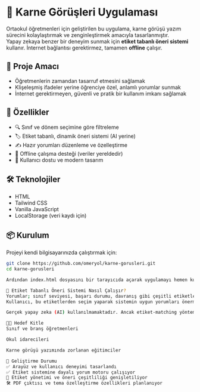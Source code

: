 # 📝 Karne Görüşleri Uygulaması

Ortaokul öğretmenleri için geliştirilen bu uygulama, karne görüşü yazım sürecini kolaylaştırmak ve zenginleştirmek amacıyla tasarlanmıştır.  
Yapay zekaya benzer bir deneyim sunmak için **etiket tabanlı öneri sistemi** kullanır. İnternet bağlantısı gerektirmez, tamamen **offline** çalışır.

## 🎯 Proje Amacı

- Öğretmenlerin zamandan tasarruf etmesini sağlamak
- Klişeleşmiş ifadeler yerine öğrenciye özel, anlamlı yorumlar sunmak
- İnternet gerektirmeyen, güvenli ve pratik bir kullanım imkanı sağlamak

## 🚀 Özellikler

- 🔍 Sınıf ve dönem seçimine göre filtreleme
- 🏷️ Etiket tabanlı, dinamik öneri sistemi (AI yerine)
- ✍️ Hazır yorumları düzenleme ve özelleştirme
- 💾 Offline çalışma desteği (veriler yereldedir)
- 🎨 Kullanıcı dostu ve modern tasarım

## 🛠️ Teknolojiler

- HTML  
- Tailwind CSS  
- Vanilla JavaScript  
- LocalStorage (veri kaydı için)

## 📦 Kurulum

Projeyi kendi bilgisayarınızda çalıştırmak için:

```bash
git clone https://github.com/omeryol/karne-gorusleri.git
cd karne-gorusleri

Ardından index.html dosyasını bir tarayıcıda açarak uygulamayı hemen kullanmaya başlayabilirsiniz.

🧠 Etiket Tabanlı Öneri Sistemi Nasıl Çalışır?
Yorumlar; sınıf seviyesi, başarı durumu, davranış gibi çeşitli etiketlerle ilişkilendirilmiştir.
Kullanıcı, bu etiketlerden seçim yaparak sistemin uygun yorumları önermesini sağlar.

Gerçek yapay zeka (AI) kullanılmamaktadır. Ancak etiket-matching yöntemi sayesinde akıllı öneri deneyimi sunulur.

👨‍🏫 Hedef Kitle
Sınıf ve branş öğretmenleri

Okul idarecileri

Karne görüşü yazımında zorlanan eğitimciler

📌 Geliştirme Durumu
✅ Arayüz ve kullanıcı deneyimi tasarlandı
✅ Etiket sistemine dayalı yorum motoru çalışıyor
🔄 Etiket yönetimi ve öneri çeşitliliği genişletiliyor
🛠️ PDF çıktısı ve tema özelleştirme özellikleri planlanıyor
